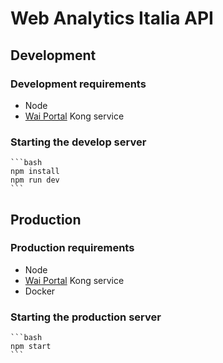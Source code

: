 # Web Analytics Italia API

## Development

### Development requirements

- Node
- [Wai Portal](https://github.com/AgID/wai-portal) Kong service

### Starting the develop server

    ```bash
    npm install
    npm run dev
    ```

## Production

### Production requirements

- Node
- [Wai Portal](https://github.com/AgID/wai-portal) Kong service
- Docker

### Starting the production server

    ```bash
    npm start
    ```
